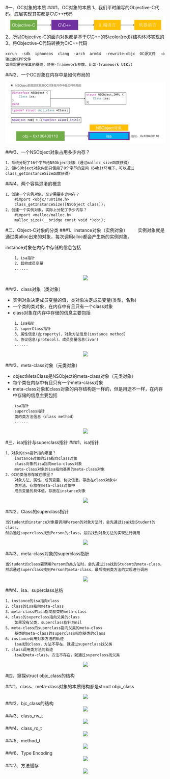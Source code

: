 
#一、OC对象的本质
###1、OC对象的本质
1、我们平时编写的Objective-C代码，底层实现其实都是C\C++代码
![OC对象本质](./img/01-OC对象本质流程图.png)
2、所以Objective-C的面向对象都是基于C\C++的$\color{red}{结构体}$实现的
3、将Objective-C代码转换为C\C++代码
```
xcrun  -sdk  iphoneos  clang  -arch  arm64  -rewrite-objc  OC源文件  -o  输出的CPP文件
如果需要链接其他框架，使用-framework参数。比如-framework UIKit
```
###2、一个OC对象在内存中是如何布局的

![OC对象底层实现及是人如何布局的](./img/02-OC对象底层及内存布局.png)

###3、一个NSObject对象占用多少内存？
```
1、系统分配了16个字节给NSObject对象（通过malloc_size函数获得）
2、但NSObject对象内部只使用了8个字节的空间（64bit环境下，可以通过class_getInstanceSize函数获得）
```

###4、两个容易混淆的概念
```
1、创建一个实例对象，至少需要多少内存？
    #import <objc/runtime.h>
    class_getInstanceSize([NSObject class]);
2、创建一个实例对象，实际上分配了多少内存？
    #import <malloc/malloc.h>
    malloc_size((__bridge const void *)obj);
```

#二、Object-C对象的分类
###1、instance对象（实例对象）
&nbsp;&nbsp;&nbsp;&nbsp;&nbsp;&nbsp;&nbsp;实例对象就是通过类alloc出来的对象，每次调用alloc都会产生新的实例对象。

instance对象在内存中存储的信息包括
```
    1、isa指针
    2、其他成员变量
    ......
````
<center><img style="" src="./img/03-OC的实例对象.png"/></center>

###2、class对象（类对象）

* 实例对象决定成员变量的值，类对象决定成员变量(类型，名称)
* 一个类的类对象，在内存中有且只有一个class对象
* class对象在内存中存储的信息主要包括
```
    1、isa指针
    2、superClass指针
    3、属性信息(@property)、对象方法信息(instance method)
    4、协议信息(protocol)、成员变量信息(ivar)
    ......
```
<center><img style="" src="./img/04-类对象的信息.png" width="100"/></center>


###3、meta-class对象（元类对象） 

* objectMetaClass是NSObject的meta-class对象（元类对象）
* 每个类在内存中有且只有一个meta-class对象
* meta-class对象和class对象的内存结构是一样的，但是用途不一样，在内存中存储的信息主要包括
```
    isa指针
    superclass指针
    类的类方法信息（class method）
    ......
```
<center><img style="" src="./img/05-元对象的信息.png" width="200"/></center>


#三、isa指针与superclass指针
###1、isa指针 
```
1、对象的isa指针指向哪里？
    instance对象的isa指向class对象
    class对象的isa指向meta-class对象
    meta-class对象的isa指向基类的meta-class对象
2、OC的类信息存放在哪里？
    对象方法、属性、成员变量、协议信息，存放在class对象中
    类方法，存放在meta-class对象中
    成员变量的具体值，存放在instance对象
```
<center><img style="" src="./img/06-isa指针信息.png" /></center>


###2、Class的superclass指针
```
当Student的instance对象要调用Person的对象方法时，会先通过isa找到Student的class，
然后通过superclass找到Person的class，最后找到对象方法的实现进行调用
```
<center><img style="" src="./img/07-类对象的superclass指针.png" /></center>

###3、meta-class对象的superclass指针
```
当Student的class要调用Person的类方法时，会先通过isa找到Student的meta-class，
然后通过superclass找到Person的meta-class，最后找到类方法的实现进行调用
```
<center><img style="" src="./img/08-meta-class的superclass指针.png" /></center>

###4、isa、superclass总结
```
1、instance的isa指向class
2、class的isa指向meta-class
3、meta-class的isa指向基类的meta-class
4、class的superclass指向父类的class
    如果没有父类，superclass指针为nil
5、meta-class的superclass指向父类的meta-class
    基类的meta-class的superclass指向基类的class
6、instance调用对象方法的轨迹
    isa找到class，方法不存在，就通过superclass找父类
7、class调用类方法的轨迹
    isa找meta-class，方法不存在，就通过superclass找父类
```
<center><img style="" src="./img/09-isa与superclass指针.png" /></center>


#四、窥探struct objc_class的结构

###1、class、meta-class对象的本质结构都是struct objc_class
<center><img style="" src="./img/10-isa指针寻找地址.png" /></center>
###2、bjc_class的结构
<center><img style="" src="./img/11-objc_class的结构.png" /></center>
###3、class_rw_t
<center><img style="" src="./img/12-class_rw_t.png" /></center>
###4、class_ro_t
<center><img style="" src="./img/13-class_ro_t.png" /></center>
###5、method_t
<center><img style="" src="./img/14-method_t.png" /></center>
###6、Type Encoding
<center><img style="" src="./img/15-Type Encoding.png" /></center>
###7、方法缓存
<center><img style="" src="./img/16-方法缓存.png" /></center>


































